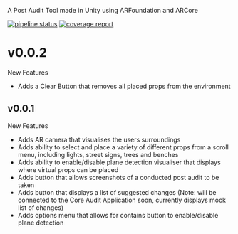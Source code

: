 A Post Audit Tool made in Unity using ARFoundation and ARCore

[![pipeline status](https://gitlab.com/woofball/post-audit-tool/badges/master/pipeline.svg)](https://gitlab.com//post-audit-tool/commits/master)
[![coverage report](https://gitlab.com/woofball/post-audit-tool/badges/master/coverage.svg)](https://gitlab.com/woofball/post-audit-tool/-/commits/master)

# v0.0.2
New Features
 - Adds a Clear Button that removes all placed props from the environment

## v0.0.1

New Features
- Adds AR camera that visualises the users surroundings 
- Adds ability to select and place a variety of different props from a scroll menu, including lights, street signs, trees and benches
- Adds ability to enable/disable plane detection visualiser that displays where virtual props can be placed
- Adds button that allows screenshots of a conducted post audit to be taken
- Adds button that displays a list of suggested changes (Note: will be connected to the Core Audit Application soon, currently displays mock list of changes)
- Adds options menu that allows for contains button to enable/disable plane detection